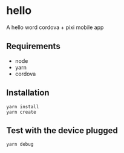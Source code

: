 # hello
A hello word cordova + pixi mobile app

## Requirements

- node
- yarn
- cordova

## Installation

```
yarn install
yarn create
```
 
## Test with the device plugged

```
yarn debug
```

